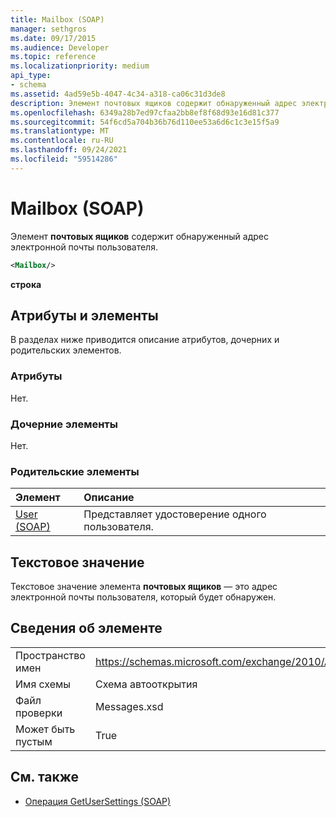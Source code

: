 ```yaml
---
title: Mailbox (SOAP)
manager: sethgros
ms.date: 09/17/2015
ms.audience: Developer
ms.topic: reference
ms.localizationpriority: medium
api_type:
- schema
ms.assetid: 4ad59e5b-4047-4c34-a318-ca06c31d3de8
description: Элемент почтовых ящиков содержит обнаруженный адрес электронной почты пользователя.
ms.openlocfilehash: 6349a28b7ed97cfaa2bb8ef8f68d93e16d81c377
ms.sourcegitcommit: 54f6cd5a704b36b76d110ee53a6d6c1c3e15f5a9
ms.translationtype: MT
ms.contentlocale: ru-RU
ms.lasthandoff: 09/24/2021
ms.locfileid: "59514286"
---
```

# <a name="mailbox-soap"></a>Mailbox (SOAP)

Элемент **почтовых ящиков** содержит обнаруженный адрес электронной почты пользователя. 
  
```XML
<Mailbox/>
```

**строка**

## <a name="attributes-and-elements"></a>Атрибуты и элементы

В разделах ниже приводится описание атрибутов, дочерних и родительских элементов.
  
### <a name="attributes"></a>Атрибуты

Нет.
  
### <a name="child-elements"></a>Дочерние элементы

Нет.
  
### <a name="parent-elements"></a>Родительские элементы

|**Элемент**|**Описание**|
|:-----|:-----|
|[User (SOAP)](user-soap.md) <br/> |Представляет удостоверение одного пользователя.  <br/> |
   
## <a name="text-value"></a>Текстовое значение

Текстовое значение элемента **почтовых ящиков** — это адрес электронной почты пользователя, который будет обнаружен. 
  
## <a name="element-information"></a>Сведения об элементе

|||
|:-----|:-----|
|Пространство имен  <br/> |https://schemas.microsoft.com/exchange/2010/Autodiscover  <br/> |
|Имя схемы  <br/> |Схема автооткрытия  <br/> |
|Файл проверки  <br/> |Messages.xsd  <br/> |
|Может быть пустым  <br/> |True  <br/> |
   
## <a name="see-also"></a>См. также

- [Операция GetUserSettings (SOAP)](getusersettings-operation-soap.md)

